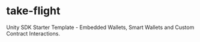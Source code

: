 # take-flight
 Unity SDK Starter Template - Embedded Wallets, Smart Wallets and Custom Contract Interactions.

